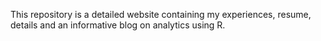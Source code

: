 This repository is a detailed website containing my experiences, resume, details and an informative blog on analytics using R.
